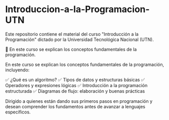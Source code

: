 # Introduccion-a-la-Programacion-UTN

Este repositorio contiene el material del curso "Introducción a la Programación" dictado por la Universidad Tecnológica Nacional (UTN).

📌 En este curso se explican los conceptos fundamentales de la programación.

En este curso se explican los conceptos fundamentales de la programación, incluyendo:

✅ ¿Qué es un algoritmo?
✅ Tipos de datos y estructuras básicas
✅ Operadores y expresiones lógicas
✅ Introducción a la programación estructurada
✅ Diagramas de flujo: elaboración y buenas prácticas

Dirigido a quienes están dando sus primeros pasos en programación y desean comprender los fundamentos antes de avanzar a lenguajes específicos. 
